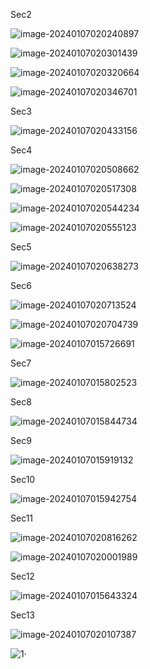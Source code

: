 Sec2

![image-20240107020240897](C:\Users\11234\AppData\Roaming\Typora\typora-user-images\image-20240107020240897.png)

![image-20240107020301439](C:\Users\11234\AppData\Roaming\Typora\typora-user-images\image-20240107020301439.png)

![image-20240107020320664](C:\Users\11234\AppData\Roaming\Typora\typora-user-images\image-20240107020320664.png)

![image-20240107020346701](C:\Users\11234\AppData\Roaming\Typora\typora-user-images\image-20240107020346701.png)



Sec3

![image-20240107020433156](C:\Users\11234\AppData\Roaming\Typora\typora-user-images\image-20240107020433156.png)



Sec4

![image-20240107020508662](C:\Users\11234\AppData\Roaming\Typora\typora-user-images\image-20240107020508662.png)

![image-20240107020517308](C:\Users\11234\AppData\Roaming\Typora\typora-user-images\image-20240107020517308.png)

![image-20240107020544234](C:\Users\11234\AppData\Roaming\Typora\typora-user-images\image-20240107020544234.png)

![image-20240107020555123](C:\Users\11234\AppData\Roaming\Typora\typora-user-images\image-20240107020555123.png)



Sec5

![image-20240107020638273](C:\Users\11234\AppData\Roaming\Typora\typora-user-images\image-20240107020638273.png)



Sec6

![image-20240107020713524](C:\Users\11234\AppData\Roaming\Typora\typora-user-images\image-20240107020713524.png)

![image-20240107020704739](C:\Users\11234\AppData\Roaming\Typora\typora-user-images\image-20240107020704739.png)

![image-20240107015726691](C:\Users\11234\AppData\Roaming\Typora\typora-user-images\image-20240107015726691.png)

Sec7

![image-20240107015802523](C:\Users\11234\AppData\Roaming\Typora\typora-user-images\image-20240107015802523.png)

Sec8

![image-20240107015844734](C:\Users\11234\AppData\Roaming\Typora\typora-user-images\image-20240107015844734.png)



Sec9

![image-20240107015919132](C:\Users\11234\AppData\Roaming\Typora\typora-user-images\image-20240107015919132.png)



Sec10

![image-20240107015942754](C:\Users\11234\AppData\Roaming\Typora\typora-user-images\image-20240107015942754.png)



Sec11

![image-20240107020816262](C:\Users\11234\AppData\Roaming\Typora\typora-user-images\image-20240107020816262.png)

![image-20240107020001989](C:\Users\11234\AppData\Roaming\Typora\typora-user-images\image-20240107020001989.png)





Sec12

![image-20240107015643324](C:\Users\11234\AppData\Roaming\Typora\typora-user-images\image-20240107015643324.png)

Sec13

![image-20240107020107387](C:\Users\11234\AppData\Roaming\Typora\typora-user-images\image-20240107020107387.png)

![1·		  ](C:\Users\11234\AppData\Roaming\Typora\typora-user-images\image-20240107020120999.png)